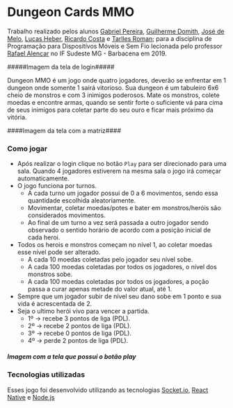 # Dungeon Cards MMO

Trabalho realizado pelos alunos [Gabriel Pereira](https://github.com/GabrielBPereira), [Guilherme Domith](https://github.com/GuilhermeDomith), [José de Melo](https://github.com/jose-de-melo), [Lucas Heber](https://github.com/lucasheber), [Ricardo Costa](https://github.com/Ricardovcn) e [Tarlles Roman](https://github.com/TarllesRoman); para a disciplina de Programação para Dispositívos Móveis e Sem Fio lecionada pelo professor [Rafael Alencar](https://github.com/rafjaa) no IF Sudeste MG - Barbacena em 2019.


#####Imagem da tela de login#####



Dungeon MMO é um jogo onde quatro jogadores, deverão se enfrentar em 1 dungeon onde somente 1 sairá vitorioso. Sua dungeon é um tabuleiro 6x6 cheio de monstros e com 3 inimigos poderosos. Mate os monstros, colete moedas e encontre armas, quando se sentir forte o suficiente vá para cima de seus inimigos para coletar parte do seu ouro e ficar mais próximo da vitória.




####Imagem da tela com a matriz####



### Como jogar

- Após realizar o login clique no botão `Play` para ser direcionado para uma sala. Quando 4 jogadores estiverem na mesma sala o jogo irá começar automaticamente.
- O jogo funciona por turnos.
  - A cada turno um jogador possui de 0 a 6 movimentos, sendo essa quantidade escolhida aleatoriamente.
  - Movimentar, coletar moedas/potes e bater em monstros/heróis são considerados movimentos.
  - Ao final de um turno a vez será passada a outro jogador sendo observado o sentido horário de acordo com a posição inicial de cada heroi.
- Todos os herois e monstros começam no nível 1, ao coletar moedas esse nível pode ser alterado.
  - A cada 10 moedas coletadas pelo jogador seu nível sobe.
  - A cada 100 moedas coletadas por todos os jogadores, o nível dos monstros sobe.
  - A cada 100 moedas coletadas por todos os jogadores, a poção passa a curar apenas metade do valor atual, até 1.
- Sempre que um jogador subir de nível seu dano sobe em 1 ponto e sua vida é acrescentada de 2.
- Seja o ultimo herói vivo para vencer a partida.
  - 1º -> recebe 3 pontos de liga (PDL).
  - 2º -> recebe 2 pontos de liga (PDL).
  - 3º -> recebe 0 pontos de liga (PDL).
  - 4º -> perde 2 pontos de liga (PDL).
  
  
 ##### Imagem com a tela que possui o botão play ##### 
  
 ### Tecnologias utilizadas
 
 Esses jogo foi desenvolvido utilizando as tecnologias [Socket.io](https://socket.io/), [React Native](https://facebook.github.io/react-native/) e [Node.js](https://nodejs.org/en/)
 
